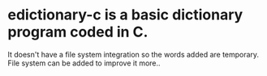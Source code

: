 # edictionary-c is a basic dictionary program coded in C.
It doesn't have a file system integration so the words added are temporary.
File system can be added to improve it more..
